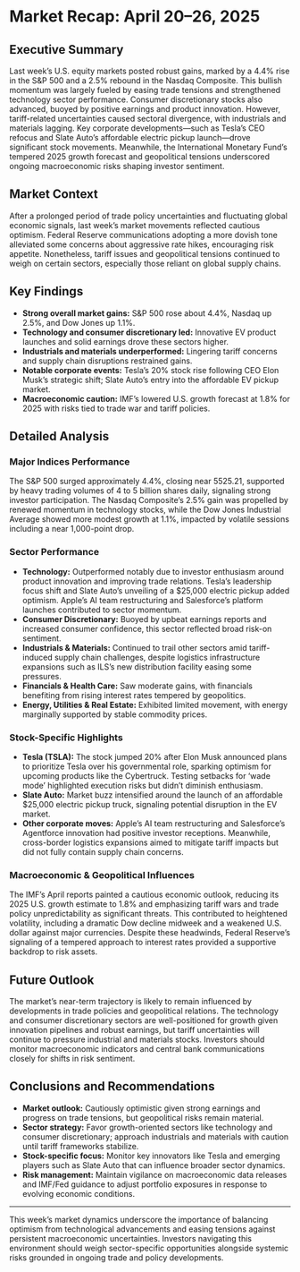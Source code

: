 # Market Recap: April 20–26, 2025

## Executive Summary  
Last week’s U.S. equity markets posted robust gains, marked by a 4.4% rise in the S&P 500 and a 2.5% rebound in the Nasdaq Composite. This bullish momentum was largely fueled by easing trade tensions and strengthened technology sector performance. Consumer discretionary stocks also advanced, buoyed by positive earnings and product innovation. However, tariff-related uncertainties caused sectoral divergence, with industrials and materials lagging. Key corporate developments—such as Tesla’s CEO refocus and Slate Auto’s affordable electric pickup launch—drove significant stock movements. Meanwhile, the International Monetary Fund’s tempered 2025 growth forecast and geopolitical tensions underscored ongoing macroeconomic risks shaping investor sentiment.

## Market Context  
After a prolonged period of trade policy uncertainties and fluctuating global economic signals, last week’s market movements reflected cautious optimism. Federal Reserve communications adopting a more dovish tone alleviated some concerns about aggressive rate hikes, encouraging risk appetite. Nonetheless, tariff issues and geopolitical tensions continued to weigh on certain sectors, especially those reliant on global supply chains.

## Key Findings  
- **Strong overall market gains:** S&P 500 rose about 4.4%, Nasdaq up 2.5%, and Dow Jones up 1.1%.  
- **Technology and consumer discretionary led:** Innovative EV product launches and solid earnings drove these sectors higher.  
- **Industrials and materials underperformed:** Lingering tariff concerns and supply chain disruptions restrained gains.  
- **Notable corporate events:** Tesla’s 20% stock rise following CEO Elon Musk’s strategic shift; Slate Auto’s entry into the affordable EV pickup market.  
- **Macroeconomic caution:** IMF’s lowered U.S. growth forecast at 1.8% for 2025 with risks tied to trade war and tariff policies.

## Detailed Analysis  

### Major Indices Performance  
The S&P 500 surged approximately 4.4%, closing near 5525.21, supported by heavy trading volumes of 4 to 5 billion shares daily, signaling strong investor participation. The Nasdaq Composite’s 2.5% gain was propelled by renewed momentum in technology stocks, while the Dow Jones Industrial Average showed more modest growth at 1.1%, impacted by volatile sessions including a near 1,000-point drop.

### Sector Performance  
- **Technology:** Outperformed notably due to investor enthusiasm around product innovation and improving trade relations. Tesla’s leadership focus shift and Slate Auto’s unveiling of a $25,000 electric pickup added optimism. Apple’s AI team restructuring and Salesforce’s platform launches contributed to sector momentum.  
- **Consumer Discretionary:** Buoyed by upbeat earnings reports and increased consumer confidence, this sector reflected broad risk-on sentiment.  
- **Industrials & Materials:** Continued to trail other sectors amid tariff-induced supply chain challenges, despite logistics infrastructure expansions such as ILS’s new distribution facility easing some pressures.  
- **Financials & Health Care:** Saw moderate gains, with financials benefiting from rising interest rates tempered by geopolitics.  
- **Energy, Utilities & Real Estate:** Exhibited limited movement, with energy marginally supported by stable commodity prices.

### Stock-Specific Highlights  
- **Tesla (TSLA):** The stock jumped 20% after Elon Musk announced plans to prioritize Tesla over his governmental role, sparking optimism for upcoming products like the Cybertruck. Testing setbacks for ‘wade mode’ highlighted execution risks but didn’t diminish enthusiasm.  
- **Slate Auto:** Market buzz intensified around the launch of an affordable $25,000 electric pickup truck, signaling potential disruption in the EV market.  
- **Other corporate moves:** Apple’s AI team restructuring and Salesforce’s Agentforce innovation had positive investor receptions. Meanwhile, cross-border logistics expansions aimed to mitigate tariff impacts but did not fully contain supply chain concerns.

### Macroeconomic & Geopolitical Influences  
The IMF’s April reports painted a cautious economic outlook, reducing its 2025 U.S. growth estimate to 1.8% and emphasizing tariff wars and trade policy unpredictability as significant threats. This contributed to heightened volatility, including a dramatic Dow decline midweek and a weakened U.S. dollar against major currencies. Despite these headwinds, Federal Reserve’s signaling of a tempered approach to interest rates provided a supportive backdrop to risk assets.

## Future Outlook  
The market’s near-term trajectory is likely to remain influenced by developments in trade policies and geopolitical relations. The technology and consumer discretionary sectors are well-positioned for growth given innovation pipelines and robust earnings, but tariff uncertainties will continue to pressure industrial and materials stocks. Investors should monitor macroeconomic indicators and central bank communications closely for shifts in risk sentiment.

## Conclusions and Recommendations  
- **Market outlook:** Cautiously optimistic given strong earnings and progress on trade tensions, but geopolitical risks remain material.  
- **Sector strategy:** Favor growth-oriented sectors like technology and consumer discretionary; approach industrials and materials with caution until tariff frameworks stabilize.  
- **Stock-specific focus:** Monitor key innovators like Tesla and emerging players such as Slate Auto that can influence broader sector dynamics.  
- **Risk management:** Maintain vigilance on macroeconomic data releases and IMF/Fed guidance to adjust portfolio exposures in response to evolving economic conditions.

---

This week’s market dynamics underscore the importance of balancing optimism from technological advancements and easing tensions against persistent macroeconomic uncertainties. Investors navigating this environment should weigh sector-specific opportunities alongside systemic risks grounded in ongoing trade and policy developments.